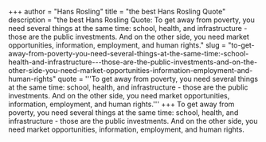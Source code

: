 +++
author = "Hans Rosling"
title = "the best Hans Rosling Quote"
description = "the best Hans Rosling Quote: To get away from poverty, you need several things at the same time: school, health, and infrastructure - those are the public investments. And on the other side, you need market opportunities, information, employment, and human rights."
slug = "to-get-away-from-poverty-you-need-several-things-at-the-same-time:-school-health-and-infrastructure---those-are-the-public-investments-and-on-the-other-side-you-need-market-opportunities-information-employment-and-human-rights"
quote = '''To get away from poverty, you need several things at the same time: school, health, and infrastructure - those are the public investments. And on the other side, you need market opportunities, information, employment, and human rights.'''
+++
To get away from poverty, you need several things at the same time: school, health, and infrastructure - those are the public investments. And on the other side, you need market opportunities, information, employment, and human rights.
